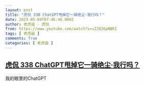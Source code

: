 ```yaml
---
layout: post
title: "虎侃 338 ChatGPT甩掉它一骑绝尘·我行吗？"
date: 2023-05-04T07:46:48.000Z
author: 老虎庙 · 虎侃
from: https://www.youtube.com/watch?v=vZJ826pNBRI
tags: [ 老虎庙 ]
comments: True
categories: [ 老虎庙 ]
---
```

<!--1683186408000-->
[虎侃 338 ChatGPT甩掉它一骑绝尘·我行吗？](https://www.youtube.com/watch?v=vZJ826pNBRI)
------

<div>
我的眼里的ChatGPT
</div>
